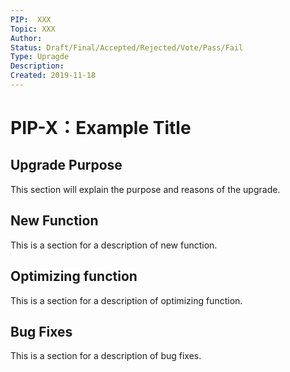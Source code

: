```yaml
---
PIP:  XXX
Topic: XXX
Author: 
Status: Draft/Final/Accepted/Rejected/Vote/Pass/Fail
Type: Upragde
Description: 
Created: 2019-11-18
---
```


# PIP-X：Example Title

## Upgrade Purpose

This section will explain the purpose and reasons of the upgrade.

## New Function

This is a section for a description of new function.

## Optimizing function

This is a section for a description of optimizing function.

## Bug Fixes

This is a section for a description of bug fixes.

